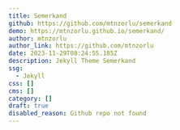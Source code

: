 ```yaml
---
title: Semerkand
github: https://github.com/mtnzorlu/semerkand
demo: https://mtnzorlu.github.io/semerkand/
author: mtnzorlu
author_link: https://github.com/mtnzorlu
date: 2023-11-29T08:24:55.185Z
description: Jekyll Theme Semerkand
ssg:
  - Jekyll
css: []
cms: []
category: []
draft: true
disabled_reason: Github repo not found
---
```

